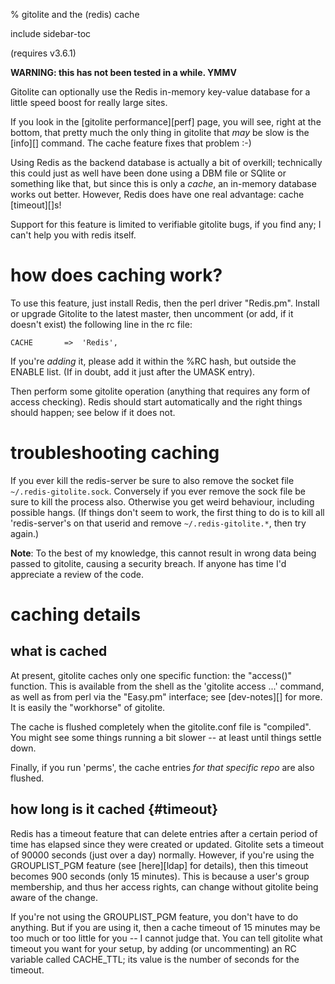 <!-- options: toc -->

% gitolite and the (redis) cache

include sidebar-toc

(requires v3.6.1)

**WARNING: this has not been tested in a while.  YMMV**

Gitolite can optionally use the Redis in-memory key-value database for a
little speed boost for really large sites.

If you look in the [gitolite performance][perf] page, you will see, right at
the bottom, that pretty much the only thing in gitolite that *may* be slow is
the [info][] command. The cache feature fixes that problem :-)

Using Redis as the backend database is actually a bit of overkill; technically
this could just as well have been done using a DBM file or SQlite or something
like that, but since this is only a *cache*, an in-memory database works out
better.  However, Redis does have one real advantage: cache [timeout][]s!

Support for this feature is limited to verifiable gitolite bugs, if you find
any; I can't help you with redis itself.

# how does caching work?

To use this feature, just install Redis, then the perl driver "Redis.pm".
Install or upgrade Gitolite to the latest master, then uncomment (or add, if
it doesn't exist) the following line in the rc file:

    CACHE       =>  'Redis',

If you're *adding* it, please add it within the \%RC hash, but outside the
ENABLE list.  (If in doubt, add it just after the UMASK entry).

Then perform some gitolite operation (anything that requires any form of
access checking).  Redis should start automatically and the right things
should happen; see below if it does not.

# troubleshooting caching

If you ever kill the redis-server be sure to also remove the socket file
`~/.redis-gitolite.sock`.  Conversely if you ever remove the sock file be sure
to kill the process also.  Otherwise you get weird behaviour, including
possible hangs.  (If things don't seem to work, the first thing to do is to
kill all 'redis-server's on that userid and remove `~/.redis-gitolite.*`, then
try again.)

**Note**: To the best of my knowledge, this cannot result in wrong data being
passed to gitolite, causing a security breach.  If anyone has time I'd
appreciate a review of the code.

# caching details

## what is cached

At present, gitolite caches only one specific function: the "access()"
function.  This is available from the shell as the 'gitolite access ...'
command, as well as from perl via the "Easy.pm" interface; see [dev-notes][]
for more.  It is easily the "workhorse" of gitolite.

The cache is flushed completely when the gitolite.conf file is "compiled". You
might see some things running a bit slower -- at least until things settle
down.

Finally, if you run 'perms', the cache entries *for that specific repo* are
also flushed.

## how long is it cached {#timeout}

Redis has a timeout feature that can delete entries after a certain period of
time has elapsed since they were created or updated.  Gitolite sets a timeout
of 90000 seconds (just over a day) normally.  However, if you're using the
GROUPLIST\_PGM feature (see [here][ldap] for details), then this timeout
becomes 900 seconds (only 15 minutes).  This is because a user's group
membership, and thus her access rights, can change without gitolite being
aware of the change.

If you're not using the GROUPLIST\_PGM feature, you don't have to do anything.
But if you are using it, then a cache timeout of 15 minutes may be too much or
too little for you -- I cannot judge that.  You can tell gitolite what timeout
you want for your setup, by adding (or uncommenting) an RC variable called
CACHE\_TTL; its value is the number of seconds for the timeout.
